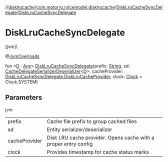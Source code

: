 //[disklrucache](../../../index.md)/[com.motorro.rxlcemodel.disklrucache](../index.md)/[DiskLruCacheSyncDelegate](index.md)/[DiskLruCacheSyncDelegate](-disk-lru-cache-sync-delegate.md)

# DiskLruCacheSyncDelegate

[jvm]\

@[JvmOverloads](https://kotlinlang.org/api/latest/jvm/stdlib/kotlin.jvm/-jvm-overloads/index.html)

fun &lt;[D](index.md) : [Any](https://kotlinlang.org/api/latest/jvm/stdlib/kotlin/-any/index.html)&gt; [DiskLruCacheSyncDelegate](-disk-lru-cache-sync-delegate.md)(prefix: [String](https://kotlinlang.org/api/latest/jvm/stdlib/kotlin/-string/index.html), sd: [CacheDelegateSerializerDeserializer](../../../../base/base/com.motorro.rxlcemodel.base.service/-cache-delegate-serializer-deserializer/index.md)&lt;[D](index.md)&gt;, cacheProvider: [DiskLruCacheSyncDelegate.DiskLruCacheProvider](-disk-lru-cache-provider/index.md), clock: [Clock](../../../../base/base/com.motorro.rxlcemodel.base.entity/-clock/index.md) = Clock.SYSTEM)

## Parameters

jvm

| | |
|---|---|
| prefix | Cache file prefix to group cached files |
| sd | Entity serializer/deserializer |
| cacheProvider | Disk LRU cache provider. Opens cache with a proper entry config |
| clock | Provides timestamp for cache status marks |
